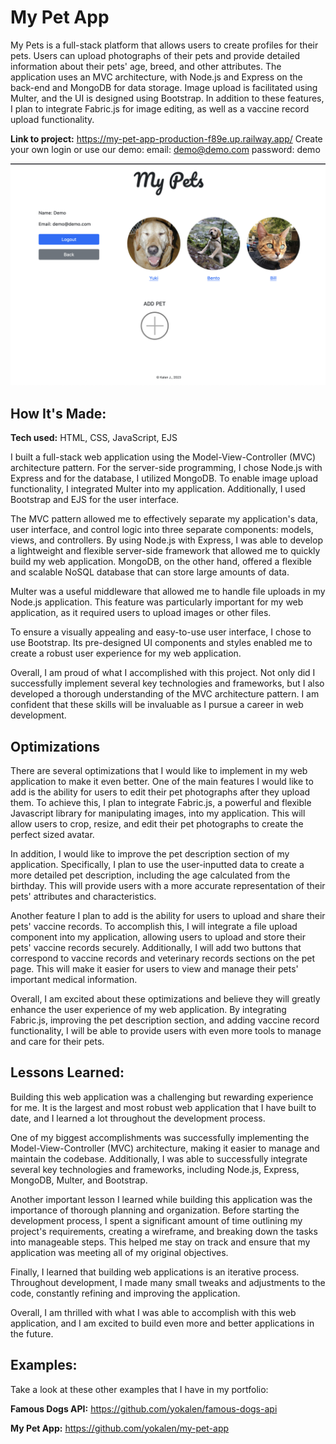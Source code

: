 # My Pet App
My Pets is a full-stack platform that allows users to create profiles for their pets. Users can upload photographs of their pets and provide detailed information about their pets' age, breed, and other attributes. The application uses an MVC architecture, with Node.js and Express on the back-end and MongoDB for data storage. Image upload is facilitated using Multer, and the UI is designed using Bootstrap. In addition to these features, I plan to integrate Fabric.js for image editing, as well as a vaccine record upload functionality.

**Link to project:** https://my-pet-app-production-f89e.up.railway.app/
Create your own login or use our demo: 
email: demo@demo.com
password: demo

![screenshot of logged in user profile page](https://github.com/yokalen/my-pet-app/blob/main/my-pet-app.png)

## How It's Made:

**Tech used:** HTML, CSS, JavaScript, EJS

I built a full-stack web application using the Model-View-Controller (MVC) architecture pattern. For the server-side programming, I chose Node.js with Express and for the database, I utilized MongoDB. To enable image upload functionality, I integrated Multer into my application. Additionally, I used Bootstrap and EJS for the user interface.

The MVC pattern allowed me to effectively separate my application's data, user interface, and control logic into three separate components: models, views, and controllers. By using Node.js with Express, I was able to develop a lightweight and flexible server-side framework that allowed me to quickly build my web application. MongoDB, on the other hand, offered a flexible and scalable NoSQL database that can store large amounts of data.

Multer was a useful middleware that allowed me to handle file uploads in my Node.js application. This feature was particularly important for my web application, as it required users to upload images or other files.

To ensure a visually appealing and easy-to-use user interface, I chose to use Bootstrap. Its pre-designed UI components and styles enabled me to create a robust user experience for my web application.

Overall, I am proud of what I accomplished with this project. Not only did I successfully implement several key technologies and frameworks, but I also developed a thorough understanding of the MVC architecture pattern. I am confident that these skills will be invaluable as I pursue a career in web development.

## Optimizations

There are several optimizations that I would like to implement in my web application to make it even better. One of the main features I would like to add is the ability for users to edit their pet photographs after they upload them. To achieve this, I plan to integrate Fabric.js, a powerful and flexible Javascript library for manipulating images, into my application. This will allow users to crop, resize, and edit their pet photographs to create the perfect sized avatar.

In addition, I would like to improve the pet description section of my application. Specifically, I plan to use the user-inputted data to create a more detailed pet description, including the age calculated from the birthday. This will provide users with a more accurate representation of their pets' attributes and characteristics.

Another feature I plan to add is the ability for users to upload and share their pets' vaccine records. To accomplish this, I will integrate a file upload component into my application, allowing users to upload and store their pets' vaccine records securely. Additionally, I will add two buttons that correspond to vaccine records and veterinary records sections on the pet page. This will make it easier for users to view and manage their pets' important medical information.

Overall, I am excited about these optimizations and believe they will greatly enhance the user experience of my web application. By integrating Fabric.js, improving the pet description section, and adding vaccine record functionality, I will be able to provide users with even more tools to manage and care for their pets.

## Lessons Learned:

Building this web application was a challenging but rewarding experience for me. It is the largest and most robust web application that I have built to date, and I learned a lot throughout the development process.

One of my biggest accomplishments was successfully implementing the Model-View-Controller (MVC) architecture, making it easier to manage and maintain the codebase. Additionally, I was able to successfully integrate several key technologies and frameworks, including Node.js, Express, MongoDB, Multer, and Bootstrap.

Another important lesson I learned while building this application was the importance of thorough planning and organization. Before starting the development process, I spent a significant amount of time outlining my project's requirements, creating a wireframe, and breaking down the tasks into manageable steps. This helped me stay on track and ensure that my application was meeting all of my original objectives.

Finally, I learned that building web applications is an iterative process. Throughout development, I made many small tweaks and adjustments to the code, constantly refining and improving the application.

Overall, I am thrilled with what I was able to accomplish with this web application, and I am excited to build even more and better applications in the future. 

## Examples:
Take a look at these other examples that I have in my portfolio:

**Famous Dogs API:** https://github.com/yokalen/famous-dogs-api

**My Pet App:** https://github.com/yokalen/my-pet-app
